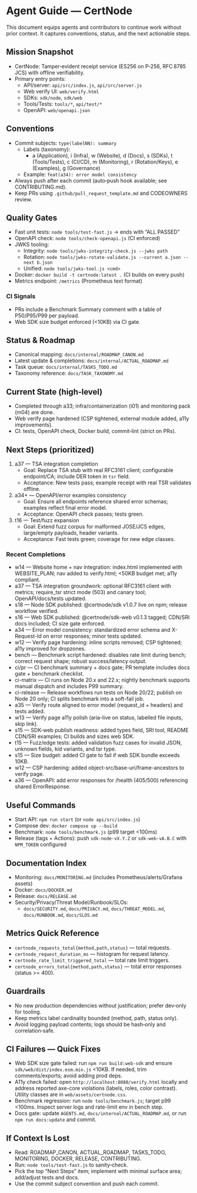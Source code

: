 # Agent Guide — CertNode

This document equips agents and contributors to continue work without prior context. It captures conventions, status, and the next actionable steps.

## Mission Snapshot
- CertNode: Tamper‑evident receipt service (ES256 on P‑256, RFC 8785 JCS) with offline verifiability.
- Primary entry points:
  - API/server: `api/src/index.js`, `api/src/server.js`
  - Web verify UI: `web/verify.html`
  - SDKs: `sdk/node`, `sdk/web`
  - Tools/Tests: `tools/*`, `api/test/*`
  - OpenAPI: `web/openapi.json`

## Conventions
- Commit subjects: `type(labelNN): summary`
  - Labels (taxonomy):
    - a (Application), i (Infra), w (Website), d (Docs), s (SDKs), t (Tools/Tests), c (CI/CD), m (Monitoring), r (Rotation/Keys), e (Examples), g (Governance)
  - Example: `feat(a34): error model consistency`
- Always push after each commit (auto‑push hook available; see CONTRIBUTING.md).
- Keep PRs using `.github/pull_request_template.md` and CODEOWNERS review.

## Quality Gates
- Fast unit tests: `node tools/test-fast.js` → ends with “ALL PASSED”
- OpenAPI check: `node tools/check-openapi.js` (CI enforced)
- JWKS tooling:
  - Integrity: `node tools/jwks-integrity-check.js --jwks path`
  - Rotation: `node tools/jwks-rotate-validate.js --current a.json --next b.json`
  - Unified: `node tools/jwks-tool.js <cmd>`
- Docker: `docker build -t certnode:latest .` (CI builds on every push)
- Metrics endpoint: `/metrics` (Prometheus text format)

### CI Signals
- PRs include a Benchmark Summary comment with a table of P50/P95/P99 per payload.
- Web SDK size budget enforced (<10KB) via CI gate.

## Status & Roadmap
- Canonical mapping: `docs/internal/ROADMAP_CANON.md`
- Latest update & completions: `docs/internal/ACTUAL_ROADMAP.md`
- Task queue: `docs/internal/TASKS_TODO.md`
- Taxonomy reference: `docs/TASK_TAXONOMY.md`

## Current State (high‑level)
- Completed through a33; infra/containerization (i01) and monitoring pack (m04) are done.
- Web verify page hardened (CSP tightened, external module added, a11y improvements).
- CI: tests, OpenAPI check, Docker build, commit‑lint (strict on PRs).

## Next Steps (prioritized)
1) a37 — TSA integration completion
   - Goal: Replace TSA stub with real RFC3161 client; configurable endpoint/CA; include DER token in `tsr` field.
   - Acceptance: New tests pass; example receipt with real TSR validates offline.
2) a34+ — OpenAPI/error examples consistency
   - Goal: Ensure all endpoints reference shared error schemas; examples reflect final error model.
   - Acceptance: OpenAPI check passes; tests green.
3) t16 — Test/fuzz expansion
   - Goal: Extend fuzz corpus for malformed JOSE/JCS edges, large/empty payloads, header variants.
   - Acceptance: Fast tests green; coverage for new edge classes.

### Recent Completions
- w14 — Website home + nav integration: index.html implemented with WEBSITE_PLAN; nav added to verify.html; <50KB budget met; a11y compliant.
- a37 — TSA integration groundwork: optional RFC3161 client with metrics; require_tsr strict mode (503) and canary tool; OpenAPI/docs/tests updated.
- s18 — Node SDK published: @certnode/sdk v1.0.7 live on npm; release workflow verified.
- s16 — Web SDK published: @certnode/sdk-web v0.1.3 tagged; CDN/SRI docs included; CI size gate enforced.
- a34 — Error model consistency: standardized error schema and X-Request-Id on error responses; minor tests updated.
- w12 — Verify page hardening: inline scripts removed; CSP tightened; a11y improved for dropzones.
- bench — Benchmark script hardened: disables rate limit during bench; correct request shape; robust success/latency output.
- ci/pr — CI benchmark summary + docs gate; PR template includes docs gate + benchmark checklist.
- ci-matrix — CI runs on Node 20.x and 22.x; nightly benchmark supports manual dispatch and includes P99 summary.
- ci-release — Release workflows run tests on Node 20/22; publish on Node 20 only; CI splits benchmark into a soft-fail job.
- a35 — Verify route aligned to error model (request_id + headers) and tests added.
- w13 — Verify page a11y polish (aria-live on status, labelled file inputs, skip link).
- s15 — SDK-web publish readiness: added types field, SRI tool, README CDN/SRI examples; CI builds and sizes web SDK.
- t15 — Fuzz/edge tests: added validation fuzz cases for invalid JSON, unknown fields, kid variants, and tsr type.
- s15 — Size budget: added CI gate to fail if web SDK bundle exceeds 10KB.
- w12 — CSP hardening: added object-src/base-uri/frame-ancestors to verify page.
- a36 — OpenAPI: add error responses for /health (405/500) referencing shared ErrorResponse.

## Useful Commands
- Start API: `npm run start` (or `node api/src/index.js`)
- Compose dev: `docker compose up --build`
- Benchmark: `node tools/benchmark.js` (p99 target <100ms)
- Release (tags + Actions): push `sdk-node-vX.Y.Z` or `sdk-web-vA.B.C` with `NPM_TOKEN` configured

## Documentation Index
- Monitoring: `docs/MONITORING.md` (includes Prometheus/alerts/Grafana assets)
- Docker: `docs/DOCKER.md`
- Release: `docs/RELEASE.md`
- Security/Privacy/Threat Model/Runbook/SLOs:
  - `docs/SECURITY.md`, `docs/PRIVACY.md`, `docs/THREAT_MODEL.md`, `docs/RUNBOOK.md`, `docs/SLOS.md`

## Metrics Quick Reference
- `certnode_requests_total{method,path,status}` — total requests.
- `certnode_request_duration_ms` — histogram for request latency.
- `certnode_rate_limit_triggered_total` — total rate limit triggers.
- `certnode_errors_total{method,path,status}` — total error responses (status >= 400).

## Guardrails
- No new production dependencies without justification; prefer dev‑only for tooling.
- Keep metrics label cardinality bounded (method, path, status only).
- Avoid logging payload contents; logs should be hash‑only and correlation‑safe.

## CI Failures — Quick Fixes
- Web SDK size gate failed: run `npm run build:web-sdk` and ensure `sdk/web/dist/index.esm.min.js` <10KB. If needed, trim comments/exports; avoid adding prod deps.
- A11y check failed: open `http://localhost:8080/verify.html` locally and address reported axe-core violations (labels, roles, color contrast). Utility classes are in `web/assets/certnode.css`.
- Benchmark regression: run `node tools/benchmark.js`; target p99 <100ms. Inspect server logs and rate-limit env in bench step.
- Docs gate: update `AGENTS.md`, `docs/internal/ACTUAL_ROADMAP.md`, or run `npm run docs:update` and commit.

## If Context Is Lost
- Read: ROADMAP_CANON, ACTUAL_ROADMAP, TASKS_TODO, MONITORING, DOCKER, RELEASE, CONTRIBUTING.
- Run: `node tools/test-fast.js` to sanity‑check.
- Pick the top “Next Steps” item; implement with minimal surface area; add/adjust tests and docs.
- Use the commit subject convention and push each commit.
